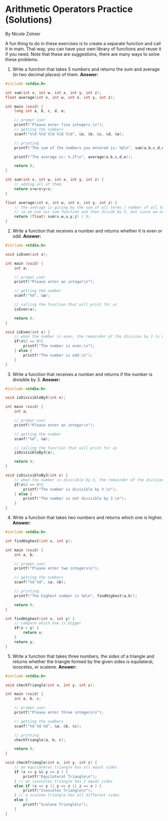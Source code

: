 # Arithmetic Operators Practice (Solutions)
By Nicole Zolnier

A fun thing to do in these exercises is to create a separate function and call it in main. That way, you can have your own library of functions and reuse it if you need.
Note that these are suggestions, there are many ways to solve these problems.

1. Write a function that takes 5 numbers and returns the sum and average (in two decimal places) of them.
**Answer:**
```c
#include <stdio.h>

int sum(int v, int w, int x, int y, int z);
float average(int v, int w, int x, int y, int z);

int main (void) {
    long int a, b, c, d, e;

    // prompt user
    printf("Please enter five integers.\n");
    // getting the numbers
    scanf("%ld %ld %ld %ld %ld", &a, &b, &c, &d, &e);

    // printing
    printf("The sum of the numbers you entered is: %d\n", sum(a,b,c,d,e));

    printf("The average is: %.2f\n", average(a,b,c,d,e));

    return 0;
}

int sum(int v, int w, int x, int y, int z) {
    // adding all of them
    return v+w+x+y+z;
}

float average(int v, int w, int x, int y, int z) {
    // the average is giving by the sum of all terms / number of all terms
    // so we use our sum function and then divide by 5, but since we need the decimals, we need to cast to a float
    return (float) sum(v,w,x,y,z) / 5;
}
```

2. Write a function that receives a number and returns whether it is even or odd.
**Answer:**
```c
#include <stdio.h>

void isEven(int x);

int main (void) {
    int a;

    // prompt user
    printf("Please enter an integer\n");

    // getting the number
    scanf("%d", &a);

    // calling the function that will print for us
    isEven(a);

    return 0;
}

void isEven(int x) {
    // when the number is even, the remainder of the division by 2 is 0
    if(x%2 == 0){
        printf("The number is even.\n");
    } else {
        printf("The number is odd.\n");
    }
}
```

3. Write a function that receives a number and returns if the number is divisible by 3.
**Answer:**
```c
#include <stdio.h>

void isDivisibleBy3(int x);

int main (void) {
    int a;

    // prompt user
    printf("Please enter an integer\n");

    // getting the number
    scanf("%d", &a);

    // calling the function that will print for us
    isDivisibleBy3(a);

    return 0;
}

void isDivisibleBy3(int x) {
    // when the number is divisible by 3, the remainder of the division by 3 is 0
    if(x%3 == 0){
        printf("The number is divisible by 3.\n");
    } else {
        printf("The number is not divisible by 3.\n");
    }
}
```

4. Write a function that takes two numbers and returns which one is higher.
**Answer:**
```c
#include <stdio.h>

int findHighest(int x, int y);

int main (void) {
    int a, b;

    // prompt user
    printf("Please enter two integers\n");

    // getting the numbers
    scanf("%d %d", &a, &b);

    // printing
    printf("The highest number is %d\n", findHighest(a,b));

    return 0;
}

int findHighest(int x, int y) {
    // compare which one is bigger
    if(x > y) {
        return x;
    } 
    return y;
}

```

5. Write a function that takes three numbers, the sides of a triangle and returns whether the triangle formed by the given sides is equilateral, isosceles, or scalene.
**Answer:**
```c
#include <stdio.h>

void checkTriangle(int x, int y, int z);

int main (void) {
    int a, b, c;

    // prompt user
    printf("Please enter three integers\n");

    // getting the numbers
    scanf("%d %d %d", &a, &b, &c);

    // printing
    checkTriangle(a, b, c);

    return 0;
}

void checkTriangle(int x, int y, int z) {
    // an equilateral triangle has all equal sides
    if (x == y && y == z ) {
        printf("Equilateral Triangle\n");
    } // an isosceles triangle has 2 equal sides
    else if (x == y || y == z || z == x ) {
        printf("Isosceles Triangle\n");
    } // a scalene triangle has all different sides
    else {
        printf("Scalene Triangle\n");
    }
}
```
